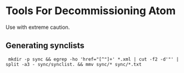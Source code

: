 # Tools For Decommissioning Atom

Use with extreme caution.

## Generating synclists

``` mkdir -p sync && egrep -ho 'href="[^"]+' *.xml | cut -f2 -d'"' | split -a3 - sync/synclist. && mmv sync/* sync/*.txt```
